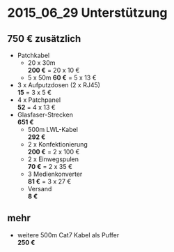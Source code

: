 # 2015_06_29 Unterstützung
## 750 € zusätzlich
* Patchkabel
  * 20 x 30m  
    **200 €** = 20 x 10 €
  * 5 x 50m 
    **60 €** = 5 x 13 €
* 3 x Aufputzdosen (2 x RJ45)  
  **15** = 3 x 5 €
* 4 x Patchpanel  
  **52** = 4 x 13 €
* Glasfaser-Strecken  
  **651 €**
    * 500m LWL-Kabel  
      **292 €**
    * 2 x Konfektionierung  
      **200 €** = 2 x 100 € 
    * 2 x Einwegspulen  
      **70 €** = 2 x 35 €
    * 3 Medienkonverter  
      **81 €** = 3 x 27 €
    * Versand  
      **8 €**

## mehr
* weitere 500m Cat7 Kabel als Puffer  
  **250 €**